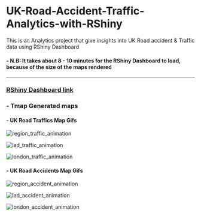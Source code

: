 [//]: # (Image References)

[image3]: ./uk_shape_file/uk_reg_traffic_animation2.gif "region_traffic_animation"
[image1]: ./uk_shape_file/uk_traffic_lad_animation2.gif "lad_traffic_animation"
[image2]: ./uk_shape_file/uk_traffic_lond_animation.gif "london_traffic_animation"
[image4]: ./uk_shape_file/uk_reg_acc_animation2.gif "region_accident_animation"
[image5]: ./uk_shape_file/uk_lad_acc_animation.gif "lad_accident_animation"
[image6]: ./uk_shape_file/uk_lond_acc_animation2.gif "london_accident_animation"

# UK-Road-Accident-Traffic-Analytics-with-RShiny
This is an Analytics project that give insights into UK Road accident &amp; Traffic data using RShiny Dashboard


#### - N.B: It takes about 8 - 10 minutes for the RShiny Dashboard to load, because of the size of the maps rendered
-----------------------------------------------------------------------------------------------------------------------
### [RShiny Dashboard link](https://r2p6eu-adeniyi-adeboye.shinyapps.io/shinyyapp/?_ga=2.87322008.1664107995.1638545186-1694532827.1638545186)



### - Tmap Generated maps 

#### - UK Road Traffics Map Gifs


![region_traffic_animation][image3]


![lad_traffic_animation][image1]

![london_traffic_animation][image2]

#### - UK Road Accidents Map Gifs

![region_accident_animation][image4]

![lad_accident_animation][image5]


![london_accident_animation][image6]
